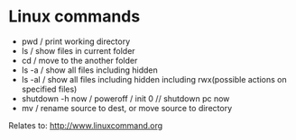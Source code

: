 # Linux commands

* pwd / print working directory
* ls / show files in current folder
* cd / move to the another folder
* ls -a / show all files including hidden
* ls -al / show all files including hidden including rwx(possible actions on specified files)
* shutdown -h now / poweroff / init 0 // shutdown pc now
* mv / rename source to dest, or move source to directory





Relates to: 
http://www.linuxcommand.org
